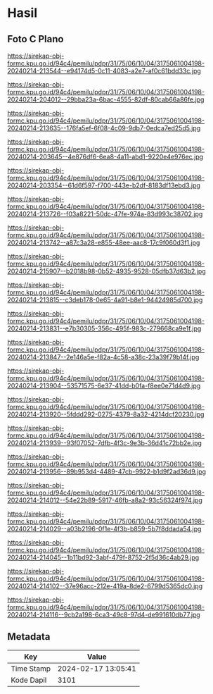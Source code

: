 # Hasil

## Foto C Plano

https://sirekap-obj-formc.kpu.go.id/94c4/pemilu/pdpr/31/75/06/10/04/3175061004198-20240214-213544--e94174d5-0c11-4083-a2e7-af0c61bdd33c.jpg

https://sirekap-obj-formc.kpu.go.id/94c4/pemilu/pdpr/31/75/06/10/04/3175061004198-20240214-204012--29bba23a-6bac-4555-82df-80cab66a86fe.jpg

https://sirekap-obj-formc.kpu.go.id/94c4/pemilu/pdpr/31/75/06/10/04/3175061004198-20240214-213635--176fa5ef-6f08-4c09-9db7-0edca7ed25d5.jpg

https://sirekap-obj-formc.kpu.go.id/94c4/pemilu/pdpr/31/75/06/10/04/3175061004198-20240214-203645--4e876df6-6ea8-4a11-abd1-9220e4e976ec.jpg

https://sirekap-obj-formc.kpu.go.id/94c4/pemilu/pdpr/31/75/06/10/04/3175061004198-20240214-203354--61d6f597-f700-443e-b2df-8183df13ebd3.jpg

https://sirekap-obj-formc.kpu.go.id/94c4/pemilu/pdpr/31/75/06/10/04/3175061004198-20240214-213726--f03a8221-50dc-47fe-974a-83d993c38702.jpg

https://sirekap-obj-formc.kpu.go.id/94c4/pemilu/pdpr/31/75/06/10/04/3175061004198-20240214-213742--a87c3a28-e855-48ee-aac8-17c9f060d3f1.jpg

https://sirekap-obj-formc.kpu.go.id/94c4/pemilu/pdpr/31/75/06/10/04/3175061004198-20240214-215907--b2018b98-0b52-4935-9528-05dfb37d63b2.jpg

https://sirekap-obj-formc.kpu.go.id/94c4/pemilu/pdpr/31/75/06/10/04/3175061004198-20240214-213815--c3deb178-0e65-4a91-b8e1-94424985d700.jpg

https://sirekap-obj-formc.kpu.go.id/94c4/pemilu/pdpr/31/75/06/10/04/3175061004198-20240214-213831--e7b30305-356c-495f-983c-279668ca9e1f.jpg

https://sirekap-obj-formc.kpu.go.id/94c4/pemilu/pdpr/31/75/06/10/04/3175061004198-20240214-213847--2e146a5e-f82a-4c58-a38c-23a39f79b14f.jpg

https://sirekap-obj-formc.kpu.go.id/94c4/pemilu/pdpr/31/75/06/10/04/3175061004198-20240214-213904--53571575-6e37-41dd-b0fa-f8ee0e71d4d9.jpg

https://sirekap-obj-formc.kpu.go.id/94c4/pemilu/pdpr/31/75/06/10/04/3175061004198-20240214-213920--5fddd292-0275-4379-8a32-4214dcf20230.jpg

https://sirekap-obj-formc.kpu.go.id/94c4/pemilu/pdpr/31/75/06/10/04/3175061004198-20240214-213939--93f07052-7dfb-4f3c-9e3b-36d41c72bb2e.jpg

https://sirekap-obj-formc.kpu.go.id/94c4/pemilu/pdpr/31/75/06/10/04/3175061004198-20240214-213956--89b953d4-4489-47cb-9922-b1d9f2ad36d9.jpg

https://sirekap-obj-formc.kpu.go.id/94c4/pemilu/pdpr/31/75/06/10/04/3175061004198-20240214-214012--54e22b89-5917-46fb-a8a2-93c56324f974.jpg

https://sirekap-obj-formc.kpu.go.id/94c4/pemilu/pdpr/31/75/06/10/04/3175061004198-20240214-214029--a03b2196-0f1e-4f3b-b859-5b7f8ddada54.jpg

https://sirekap-obj-formc.kpu.go.id/94c4/pemilu/pdpr/31/75/06/10/04/3175061004198-20240214-214045--1b11bd92-3abf-479f-8752-2f5d36c4ab29.jpg

https://sirekap-obj-formc.kpu.go.id/94c4/pemilu/pdpr/31/75/06/10/04/3175061004198-20240214-214102--37e96acc-212e-419a-8de2-6799d5365dc0.jpg

https://sirekap-obj-formc.kpu.go.id/94c4/pemilu/pdpr/31/75/06/10/04/3175061004198-20240214-214116--9cb2a198-6ca3-49c8-97d4-de991610db77.jpg


## Metadata

| Key        | Value               |
| ---------- | ------------------- |
| Time Stamp | 2024-02-17 13:05:41 |
| Kode Dapil | 3101                |



